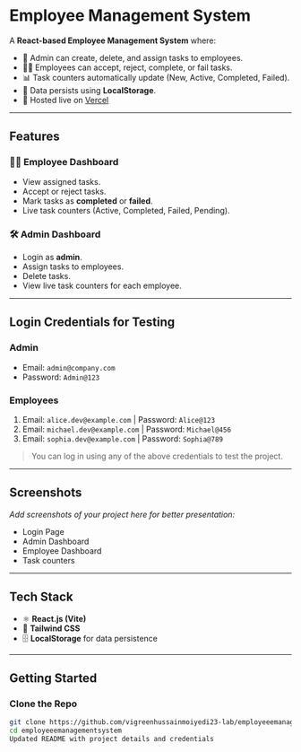 # Employee Management System

A **React-based Employee Management System** where:

- 🔑 Admin can create, delete, and assign tasks to employees.
- 👨‍💼 Employees can accept, reject, complete, or fail tasks.
- 📊 Task counters automatically update (New, Active, Completed, Failed).
- 💾 Data persists using **LocalStorage**.
- 🚀 Hosted live on [Vercel](https://employee-management-system-umber-mu.vercel.app/)

---

## Features

### 👨‍💼 Employee Dashboard
- View assigned tasks.
- Accept or reject tasks.
- Mark tasks as **completed** or **failed**.
- Live task counters (Active, Completed, Failed, Pending).

### 🛠️ Admin Dashboard
- Login as **admin**.
- Assign tasks to employees.
- Delete tasks.
- View live task counters for each employee.

---

## Login Credentials for Testing

### Admin
- Email: `admin@company.com`  
- Password: `Admin@123`

### Employees
1. Email: `alice.dev@example.com` | Password: `Alice@123`  
2. Email: `michael.dev@example.com` | Password: `Michael@456`  
3. Email: `sophia.dev@example.com` | Password: `Sophia@789`

> You can log in using any of the above credentials to test the project.

---

## Screenshots

_Add screenshots of your project here for better presentation:_

- Login Page  
- Admin Dashboard  
- Employee Dashboard  
- Task counters  

---

## Tech Stack
- ⚛️ **React.js (Vite)**  
- 🎨 **Tailwind CSS**  
- 🗄️ **LocalStorage** for data persistence  

---

## Getting Started

### Clone the Repo
```bash
git clone https://github.com/vigreenhussainmoiyedi23-lab/employeeemanagementsystem.git
cd employeeemanagementsystem
Updated README with project details and credentials
